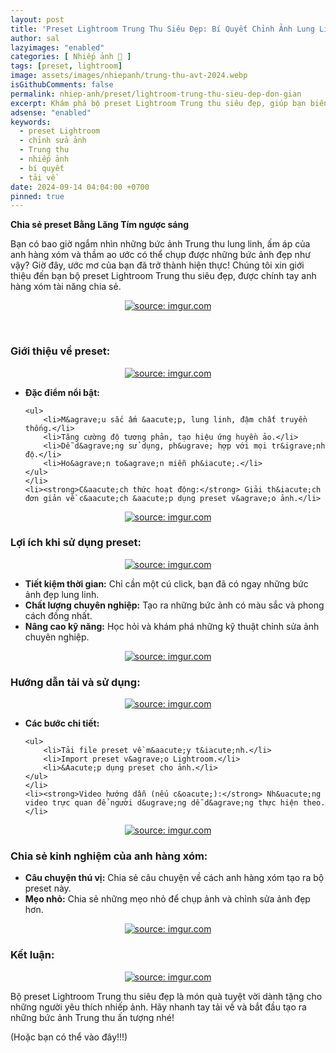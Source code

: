 ```yaml
---
layout: post
title: 'Preset Lightroom Trung Thu Siêu Đẹp: Bí Quyết Chỉnh Ảnh Lung Linh Như Anh Hàng Xóm'
author: sal
lazyimages: "enabled"
categories: [ Nhiếp ảnh 📸 ]
tags: [preset, lightroom]
image: assets/images/nhiepanh/trung-thu-avt-2024.webp
isGithubComments: false
permalink: nhiep-anh/preset/lightroom-trung-thu-sieu-dep-don-gian
excerpt: Khám phá bộ preset Lightroom Trung thu siêu đẹp, giúp bạn biến những bức ảnh thường ngày thành tác phẩm nghệ thuật lung linh. Học hỏi bí quyết chỉnh ảnh từ anh hàng xóm chuyên nghiệp. Tải về ngay và trải nghiệm!
adsense: "enabled"
keywords:
  - preset Lightroom
  - chỉnh sửa ảnh
  - Trung thu
  - nhiếp ảnh
  - bí quyết
  - tải về
date: 2024-09-14 04:04:00 +0700
pinned: true
---
```


**Chia sẻ preset Bằng Lăng Tím ngược sáng**

Bạn có bao giờ ngắm nhìn những bức ảnh Trung thu lung linh, ấm áp của anh hàng xóm và thầm ao ước có thể chụp được những bức ảnh đẹp như vậy? Giờ đây, ước mơ của bạn đã trở thành hiện thực! Chúng tôi xin giới thiệu đến bạn bộ preset Lightroom Trung thu siêu đẹp, được chính tay anh hàng xóm tài năng chia sẻ.

<div class="content" style="text-align:center; ">
<a href="https://i.imgur.com/V1Dakkv"><img loading="lazy" src="https://i.imgur.com/EMVxH9o.jpeg" title="source: imgur.com" /></a><p></p><br></div>

<h3><strong>Giới thiệu về preset:</strong></h3>

<div class="content" style="text-align:center; ">
<a href="https://i.imgur.com/RSJk9FC"><img loading="lazy" src="https://i.imgur.com/RSJk9FC.jpeg" title="source: imgur.com" /></a></div>

<ul>
	<li><strong>Đặc điểm nổi bật:</strong>

	<ul>
		<li>M&agrave;u sắc ấm &aacute;p, lung linh, đậm chất truyền thống.</li>
		<li>Tăng cường độ tương phản, tạo hiệu ứng huyền ảo.</li>
		<li>Dễ d&agrave;ng sử dụng, ph&ugrave; hợp với mọi tr&igrave;nh độ.</li>
		<li>Ho&agrave;n to&agrave;n miễn ph&iacute;.</li>
	</ul>
	</li>
	<li><strong>C&aacute;ch thức hoạt động:</strong> Giải th&iacute;ch đơn giản về c&aacute;ch &aacute;p dụng preset v&agrave;o ảnh.</li>
</ul>

<div class="content" style="text-align:center; ">
<a href="https://i.imgur.com/pHDucNg"><img loading="lazy" src="https://i.imgur.com/pHDucNg.jpeg" title="source: imgur.com" /></a></div>

<h3><strong>Lợi &iacute;ch khi sử dụng preset:</strong></h3>

<div class="content" style="text-align:center; ">
<a href="https://i.imgur.com/far46gJ"><img loading="lazy" src="https://i.imgur.com/far46gJ.jpeg" title="source: imgur.com" /></a></div>

<ul>
	<li><strong>Tiết kiệm thời gian:</strong> Chỉ cần một c&uacute; click, bạn đ&atilde; c&oacute; ngay những bức ảnh đẹp lung linh.</li>
	<li><strong>Chất lượng chuy&ecirc;n nghiệp:</strong> Tạo ra những bức ảnh c&oacute; m&agrave;u sắc v&agrave; phong c&aacute;ch đồng nhất.</li>
	<li><strong>N&acirc;ng cao kỹ năng:</strong> Học hỏi v&agrave; kh&aacute;m ph&aacute; những kỹ thuật chỉnh sửa ảnh chuy&ecirc;n nghiệp.</li>
</ul>

<div class="content" style="text-align:center; ">
<a href="https://i.imgur.com/CDrQFJn"><img loading="lazy" src="https://i.imgur.com/CDrQFJn.jpeg" title="source: imgur.com" /></a></div>

<h3><strong>Hướng dẫn tải v&agrave; sử dụng:</strong></h3>

<div class="content" style="text-align:center; ">
<a href="https://i.imgur.com/xJPty7S"><img loading="lazy" src="https://i.imgur.com/xJPty7S.jpeg" title="source: imgur.com" /></a></div>

<ul>
	<li><strong>C&aacute;c bước chi tiết:</strong>

	<ul>
		<li>Tải file preset về m&aacute;y t&iacute;nh.</li>
		<li>Import preset v&agrave;o Lightroom.</li>
		<li>&Aacute;p dụng preset cho ảnh.</li>
	</ul>
	</li>
	<li><strong>Video hướng dẫn (nếu c&oacute;):</strong> Nh&uacute;ng video trực quan để người d&ugrave;ng dễ d&agrave;ng thực hiện theo.</li>
</ul>

<div class="content" style="text-align:center; ">
<a href="https://i.imgur.com/HyuDMQi"><img loading="lazy" src="https://i.imgur.com/HyuDMQi.jpeg" title="source: imgur.com" /></a></div>

<h3><strong>Chia sẻ kinh nghiệm của anh h&agrave;ng x&oacute;m:</strong></h3>

<ul>
	<li><strong>C&acirc;u chuyện th&uacute; vị:</strong> Chia sẻ c&acirc;u chuyện về c&aacute;ch anh h&agrave;ng x&oacute;m tạo ra bộ preset n&agrave;y.</li>
	<li><strong>Mẹo nhỏ:</strong> Chia sẻ những mẹo nhỏ để chụp ảnh v&agrave; chỉnh sửa ảnh đẹp hơn.</li>
</ul>

<div class="content" style="text-align:center; ">
<a href="https://i.imgur.com/rw5uvY6"><img loading="lazy" src="https://i.imgur.com/rw5uvY6.jpeg" title="source: imgur.com" /></a></div>

<h3><strong>Kết luận:</strong></h3>

<div class="content" style="text-align:center; ">
<a href="https://i.imgur.com/2IvlaWh"><img loading="lazy" src="https://i.imgur.com/2IvlaWh.jpeg" title="source: imgur.com" /></a></div>

<p>Bộ preset Lightroom Trung thu si&ecirc;u đẹp l&agrave; m&oacute;n qu&agrave; tuyệt vời d&agrave;nh tặng cho những người y&ecirc;u th&iacute;ch nhiếp ảnh. H&atilde;y nhanh tay tải về v&agrave; bắt đầu tạo ra những bức ảnh Trung thu ấn tượng nh&eacute;!</p>


<style>
table{border-collapse:collapse;border-spacing:0;margin:0 auto;width:700px}table td,table th{border:1px solid #ccc;padding:10px}table th{background-color:#f3f3f3}@media only screen and (max-width:700px){table{margin:0 10px;width:auto}}@media only screen and (max-width:480px){table td,table th{display:block;border-bottom:none}table tr:last-child td{border-bottom:1px solid #ccc}}
#resultIm{display:none;}
</style>
<div id="table-download"></div>
<script>
let linkDownload="https://anhhangxom.gumroad.com/l/trung-thu";let h2=document.createElement("h2");h2.style.fontStyle="normal",h2.style.marginLeft="0",h2.style.marginRight="0",h2.style.textAlign="start";let strong=document.createElement("strong");strong.textContent="Tải về",h2.appendChild(strong);let p=document.createElement("p");p.style.textAlign="center";let em=document.createElement("em");em.textContent="(Nếu link tải kh\xf4ng hoạt động, c\xe1c bạn vui l\xf2ng comment b\xean dưới để được hỗ trợ sớm nhất)",p.appendChild(em);let table=document.createElement("table"),tr1=document.createElement("tr"),th1=document.createElement("th");th1.textContent="Upload";let td1=document.createElement("td");td1.textContent="AnhHangXom",tr1.appendChild(th1),tr1.appendChild(td1);let tr2=document.createElement("tr"),th2=document.createElement("th");th2.textContent="Tải về";let td2=document.createElement("td"),pResult=document.createElement("p");pResult.id="result";let aDownload=document.createElement("a");aDownload.href=linkDownload,aDownload.target="_blank",aDownload.classList.add("item-link","item-content","link","external"),aDownload.id="facebook",aDownload.textContent="Tải xuống",aDownload.onclick=function(t){getHrefOnclickAndRedirectWithLink(t)};let imgResultIm=document.createElement("img");imgResultIm.loading="lazy",imgResultIm.id="resultIm",imgResultIm.src="https://i.stack.imgur.com/SBv4T.gif",imgResultIm.alt="Computer man",imgResultIm.width="250",td2.appendChild(pResult),td2.appendChild(aDownload),td2.appendChild(imgResultIm),tr2.appendChild(th2),tr2.appendChild(td2);let tr3=document.createElement("tr"),th3=document.createElement("th");th3.textContent="Pass(Nếu có)";let td3=document.createElement("td");td3.textContent="anhhangxom.xyz",tr3.appendChild(th3),tr3.appendChild(td3),table.appendChild(tr1),table.appendChild(tr2),table.appendChild(tr3);let tableDownloadDiv=document.getElementById("table-download");tableDownloadDiv.appendChild(h2),tableDownloadDiv.appendChild(p),tableDownloadDiv.appendChild(table);
function redirect(){setInterval(myURL,5e3),document.getElementById("result").innerHTML="<b>🕵️ Đang tạo link tải. Bạn đợi tẹo nha ;)"}
function myURL(){document.location.href=linkDownload,toggleImage(),clearInterval(interval)}
function toggleImage() {document.getElementById("resultIm").style.display = "block";
}
</script>

(Hoặc bạn có thể vào đây!!!)

<div class="iframely-embed"><div class="iframely-responsive" style="height: 140px; padding-bottom: 0;"><a href="https://www.tiktok.com/@anhhangxom.foto/photo/7366907505240329492" data-iframely-url="//iframely.net/AaPt5UC?card=small"></a></div></div><script async src="//iframely.net/embed.js"></script>

